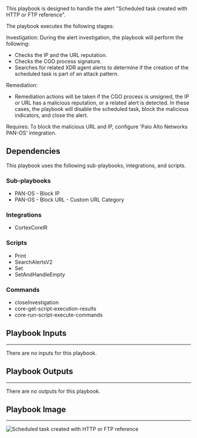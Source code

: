 This playbook is designed to handle the alert "Scheduled task created with HTTP or FTP reference".

The playbook executes the following stages:

Investigation:
During the alert investigation, the playbook will perform the following:
- Checks the IP and the URL reputation.
- Checks the CGO process signature.
- Searches for related XDR agent alerts to determine if the creation of the scheduled task is part of an attack pattern.

Remediation:
- Remediation actions will be taken if the CGO process is unsigned, the IP or URL has a malicious reputation, or a related alert is detected. In these cases, the playbook will disable the scheduled task, block the malicious indicators, and close the alert.

Requires: To block the malicious URL and IP, configure 'Palo Alto Networks PAN-OS' integration.


## Dependencies

This playbook uses the following sub-playbooks, integrations, and scripts.

### Sub-playbooks

* PAN-OS - Block IP
* PAN-OS - Block URL - Custom URL Category

### Integrations

* CortexCoreIR

### Scripts

* Print
* SearchAlertsV2
* Set
* SetAndHandleEmpty

### Commands

* closeInvestigation
* core-get-script-execution-results
* core-run-script-execute-commands

## Playbook Inputs

---
There are no inputs for this playbook.

## Playbook Outputs

---
There are no outputs for this playbook.

## Playbook Image

---

![Scheduled task created with HTTP or FTP reference](../doc_files/Scheduled_task_created_with_HTTP_or_FTP_reference.png)
